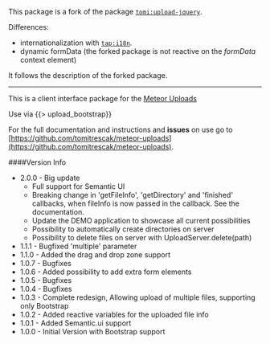 This package is a fork of the package [`tomi:upload-jquery`](https://atmospherejs.com/tomi/upload-jquery).

Differences:
* internationalization with [`tap:i18n`](https://atmospherejs.com/tap/i18n).
* dynamic formData (the forked package is not reactive on the *formData* context element)

It follows the description of the forked package.

--------

This is a client interface package for the [Meteor Uploads](https://github.com/tomitrescak/meteor-uploads)

Use via {{> upload_bootstrap}}

For the full documentation and instructions and **issues** on use go to [https://github.com/tomitrescak/meteor-uploads](https://github.com/tomitrescak/meteor-uploads).

####Version Info

* 2.0.0 - Big update
    * Full support for Semantic UI
    * Breaking change in 'getFileInfo', 'getDirectory' and 'finished' callbacks, when fileInfo is now passed in the callback. See the documentation.
    * Update the DEMO application to showcase all current possibilities
    * Possibility to automatically create directories on server
    * Possibility to delete files on server with UploadServer.delete(path)
* 1.1.1 - Bugfixed 'multiple' parameter
* 1.1.0 - Added the drag and drop zone support
* 1.0.7 - Bugfixes
* 1.0.6 - Added possibility to add extra form elements
* 1.0.5 - Bugfixes
* 1.0.4 - Bugfixes
* 1.0.3 - Complete redesign, Allowing upload of multiple files, supporting only Bootstrap
* 1.0.2 - Added reactive variables for the uploaded file info
* 1.0.1 - Added Semantic.ui support
* 1.0.0 - Initial Version with Bootstrap support
